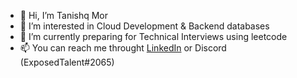 - 👋 Hi, I’m Tanishq Mor 
- 👀 I’m interested in Cloud Development & Backend databases
- 🌱 I’m currently preparing for Technical Interviews using leetcode
- 📫 You can reach me throught [LinkedIn](https://www.linkedin.com/in/tanishq-mor/) or Discord (ExposedTalent#2065)

<!---
exposedtalent/exposedtalent is a ✨ special ✨ repository because its `README.md` (this file) appears on your GitHub profile.
You can click the Preview link to take a look at your changes.
--->
